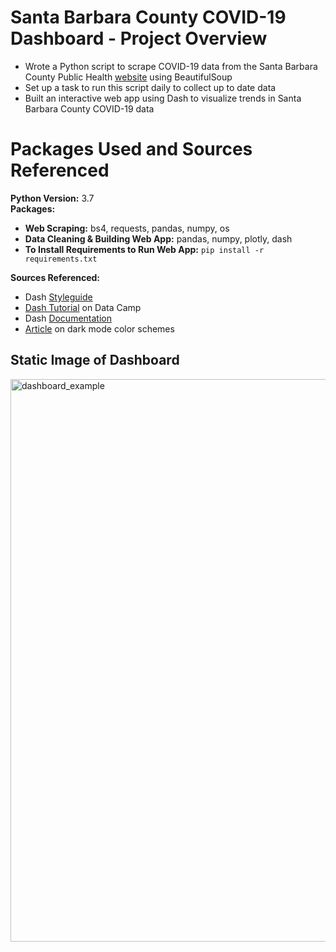 # Santa Barbara County COVID-19 Dashboard - Project Overview
* Wrote a Python script to scrape COVID-19 data from the Santa Barbara County Public Health [website](https://publichealthsbc.org/status-reports/) using BeautifulSoup   
* Set up a task to run this script daily to collect up to date data
* Built an interactive web app using Dash to visualize trends in Santa Barbara County COVID-19 data 

# Packages Used and Sources Referenced     
**Python Version:** 3.7      
**Packages:**         
* **Web Scraping:** bs4, requests, pandas, numpy, os    
* **Data Cleaning & Building Web App:** pandas, numpy, plotly, dash
* **To Install Requirements to Run Web App:** `pip install -r requirements.txt`

**Sources Referenced:**      
* Dash [Styleguide](https://codepen.io/chriddyp/pen/dZVMbK)     
* [Dash Tutorial](https://www.datacamp.com/community/tutorials/learn-build-dash-python?utm_source=adwords_ppc&utm_campaignid=1565261270&utm_adgroupid=67750485268&utm_device=c&utm_keyword=&utm_matchtype=b&utm_network=g&utm_adpostion=&utm_creative=295208661496&utm_targetid=aud-299261629574:dsa-429603003980&utm_loc_interest_ms=&utm_loc_physical_ms=9031645&gclid=CjwKCAjwtNf6BRAwEiwAkt6UQlSmdbDhLHLgdjL4i0Zk2yoxg0N_5PAFsVQP1uH4GTCaTbDS0i2jnBoCW6gQAvD_BwE) on Data Camp   
* Dash [Documentation](https://dash.plotly.com/)    
* [Article](https://codeburst.io/50-shades-of-dark-mode-gray-d3e9907b1194) on dark mode color schemes     

## Static Image of Dashboard
<img src="https://github.com/bryandaetz1/SB_County_COVID-19_Data/blob/master/Images/dashboard.png" alt="dashboard_example" width = "900"/>
